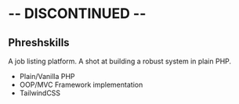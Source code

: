 # -- DISCONTINUED --

## Phreshskills
A job listing platform. A shot at building a robust system in plain PHP.

- Plain/Vanilla PHP
- OOP/MVC Framework implementation
- TailwindCSS
